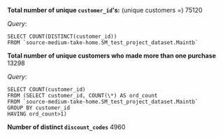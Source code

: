 **Total number of unique `customer_id`'s:**
(unique customers =) 75120

_Query_:

```
SELECT COUNT(DISTINCT(customer_id))
FROM `source-medium-take-home.SM_test_project_dataset.Maintb`
```

**Total number of unique customers who made more than one purchase**
13298

_Query_:

```
SELECT COUNT(customer_id)
FROM (SELECT customer_id, COUNT(\*) AS ord_count
FROM `source-medium-take-home.SM_test_project_dataset.Maintb`
GROUP BY customer_id
HAVING ord_count>1)
```

**Number of distinct `discount_codes`**
4960

